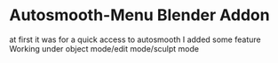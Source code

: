 # Autosmooth-Menu Blender Addon

at first it was for a quick access to autosmooth
I added some feature 
Working under object mode/edit mode/sculpt mode
